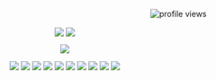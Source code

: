 <!-- 방문자 수 카운터 -->
<p align="right">
  <img src="https://komarev.com/ghpvc/?username=Developer-Duck&label=Profile%20views&color=0e75b6&style=flat" alt="profile views" />
</p>



<!-- GitHub 언어 그래프 + Stats 나란히 배치 -->
<p align="center">
  <img align="center" src="https://github-readme-stats.vercel.app/api/top-langs/?username=Developer-Duck&layout=compact&langs_count=8&theme=tokyonight" />
  <img align="center" src="https://github-readme-stats.vercel.app/api?username=Developer-Duck&show_icons=true&theme=tokyonight" />
</p>

<!-- GitHub 히트맵 (activity graph) -->
<p align="center">
  <img src="https://github-readme-activity-graph.vercel.app/graph?username=Developer-Duck&theme=tokyo-night&area=true" />
</p>

<!-- 기술 스택 뱃지 -->
<p align="center">
  <img src="https://img.shields.io/badge/HTML5-E34F26?style=for-the-badge&logo=html5&logoColor=white"/>
  <img src="https://img.shields.io/badge/CSS3-1572B6?style=for-the-badge&logo=css3&logoColor=white"/>
  <img src="https://img.shields.io/badge/JavaScript-F7DF1E?style=for-the-badge&logo=javascript&logoColor=black"/>
  <img src="https://img.shields.io/badge/React-20232A?style=for-the-badge&logo=react&logoColor=61DAFB"/>
  <img src="https://img.shields.io/badge/Python-3776AB?style=for-the-badge&logo=python&logoColor=white"/>
  <img src="https://img.shields.io/badge/OpenCV-5C3EE8?style=for-the-badge&logo=opencv&logoColor=white"/>
  <img src="https://img.shields.io/badge/YOLO-000000?style=for-the-badge&logoColor=white"/>
  <img src="https://img.shields.io/badge/PyQt5-41CD52?style=for-the-badge&logo=qt&logoColor=white"/>
  <img src="https://img.shields.io/badge/WPF-512BD4?style=for-the-badge&logo=.net&logoColor=white"/>
  <img src="https://img.shields.io/badge/C%23-239120?style=for-the-badge&logo=c-sharp&logoColor=white"/>
</p>
